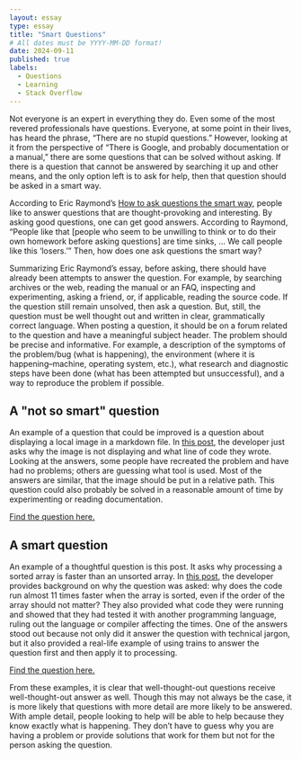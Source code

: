 ```yaml
---
layout: essay
type: essay
title: "Smart Questions"
# All dates must be YYYY-MM-DD format!
date: 2024-09-11
published: true
labels:
  - Questions
  - Learning
  - Stack Overflow
---
```


  Not everyone is an expert in everything they do. Even some of the most revered professionals have questions. Everyone, at some point in their lives, has heard the phrase, “There are no stupid questions.” However, looking at it from the perspective of “There is Google, and probably documentation or a manual,” there are some questions that can be solved without asking. If there is a question that cannot be answered by searching it up and other means, and the only option left is to ask for help, then that question should be asked in a smart way.

  According to Eric Raymond’s <a href="http://www.catb.org/esr/faqs/smart-questions.html">How to ask questions the smart way</a>, people like to answer questions that are thought-provoking and interesting. By asking good questions, one can get good answers. According to Raymond, “People like that [people who seem to be unwilling to think or to do their own homework before asking questions] are time sinks, … We call people like this ‘losers.’” Then, how does one ask questions the smart way?

  Summarizing Eric Raymond’s essay, before asking, there should have already been attempts to answer the question. For example, by searching archives or the web, reading the manual or an FAQ, inspecting and experimenting, asking a friend, or, if applicable, reading the source code. If the question still remain unsolved, then ask a question. But, still, the question must be well thought out and written in clear, grammatically correct language. When posting a question, it should be on a forum related to the question and have a meaningful subject header. The problem should be precise and informative. For example, a description of the symptoms of the problem/bug (what is happening), the environment (where it is happening–machine, operating system, etc.), what research and diagnostic steps have been done (what has been attempted but unsuccessful), and a way to reproduce the problem if possible.

## A "not so smart" question

  An example of a question that could be improved is a question about displaying a local image in a markdown file. In <a href="https://stackoverflow.com/questions/41604263/how-do-i-display-local-image-in-markdown/41912122#41912122">this post</a>, the developer just asks why the image is not displaying and what line of code they wrote. Looking at the answers, some people have recreated the problem and have had no problems; others are guessing what tool is used. Most of the answers are similar, that the image should be put in a relative path. This question could also probably be solved in a reasonable amount of time by experimenting or reading documentation.

<a href="https://stackoverflow.com/questions/41604263/how-do-i-display-local-image-in-markdown/41912122#41912122">Find the question here.</a>

## A smart question

  An example of a thoughtful question is this post. It asks why processing a sorted array is faster than an unsorted array. In <a href="https://stackoverflow.com/questions/11227809/why-is-processing-a-sorted-array-faster-than-processing-an-unsorted-array">this post</a>, the developer provides background on why the question was asked: why does the code run almost 11 times faster when the array is sorted, even if the order of the array should not matter? They also provided what code they were running and showed that they had tested it with another programming language, ruling out the language or compiler affecting the times. One of the answers stood out because not only did it answer the question with technical jargon, but it also provided a real-life example of using trains to answer the question first and then apply it to processing.

<a href="https://stackoverflow.com/questions/11227809/why-is-processing-a-sorted-array-faster-than-processing-an-unsorted-array">Find the question here.</a>

  From these examples, it is clear that well-thought-out questions receive well-thought-out answer as well. Though this may not always be the case, it is more likely that questions with more detail are more likely to be answered. With ample detail, people looking to help will be able to help because they know exactly what is happening. They don’t have to guess why you are having a problem or provide solutions that work for them but not for the person asking the question.
